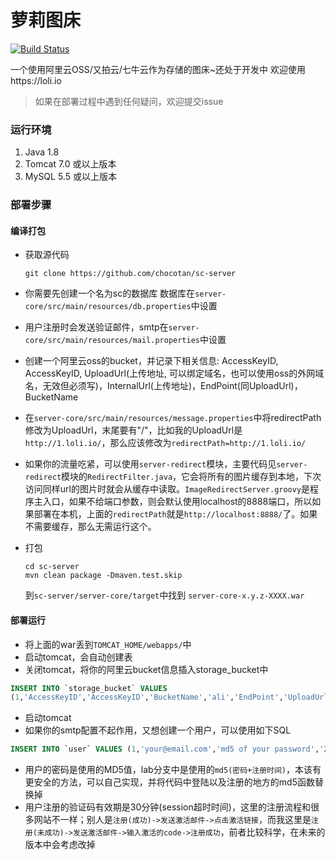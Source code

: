 萝莉图床
=========

[![Build Status](https://drone.io/github.com/chocotan/sc-server/status.png)](https://drone.io/github.com/chocotan/sc-server/latest)

一个使用阿里云OSS/又拍云/七牛云作为存储的图床~还处于开发中
欢迎使用https://loli.io

> 如果在部署过程中遇到任何疑问，欢迎提交issue

### 运行环境
1. Java 1.8
2. Tomcat 7.0 或以上版本
3. MySQL 5.5 或以上版本

### 部署步骤

#### 编译打包

* 获取源代码
  ```
  git clone https://github.com/chocotan/sc-server
  ```
* 你需要先创建一个名为sc的数据库
数据库在```server-core/src/main/resources/db.properties```中设置
* 用户注册时会发送验证邮件，smtp在```server-core/src/main/resources/mail.properties```中设置
* 创建一个阿里云oss的bucket，并记录下相关信息: AccessKeyID, AccessKeyID, UploadUrl(上传地址, 可以绑定域名，也可以使用oss的外网域名，无效但必须写)，InternalUrl(上传地址)，EndPoint(同UploadUrl)，BucketName
* 在```server-core/src/main/resources/message.properties```中将redirectPath修改为UploadUrl，末尾要有"/"，比如我的UploadUrl是```http://1.loli.io/```，那么应该修改为```redirectPath=http://1.loli.io/```
* 如果你的流量吃紧，可以使用`server-redirect`模块，主要代码见`server-redirect`模块的`RedirectFilter.java`，它会将所有的图片缓存到本地，下次访问同样url的图片时就会从缓存中读取。`ImageRedirectServer.groovy`是程序主入口，如果不给端口参数，则会默认使用localhost的8888端口，所以如果部署在本机，上面的`redirectPath`就是`http://localhost:8888/`了。如果不需要缓存，那么无需运行这个。


* 打包 
  ```
  cd sc-server
  mvn clean package -Dmaven.test.skip
  ```
  到```sc-server/server-core/target```中找到 ```server-core-x.y.z-XXXX.war```

#### 部署运行
  * 将上面的war丢到```TOMCAT_HOME/webapps/```中
  * 启动tomcat，会自动创建表
  * 关闭tomcat，将你的阿里云bucket信息插入storage_bucket中

  ```sql
  INSERT INTO `storage_bucket` VALUES 
  (1,'AccessKeyID','AccessKeyID','BucketName','ali','EndPoint','UploadUrl','1','image','InternalUrl');
  ```
  * 启动tomcat
  * 如果你的smtp配置不起作用，又想创建一个用户，可以使用如下SQL

  ```sql
  INSERT INTO `user` VALUES (1,'your@email.com','md5 of your password','2014-04-29 04:20:56');
  ```
  * 用户的密码是使用的MD5值，lab分支中是使用的`md5(密码+注册时间)`，本该有更安全的方法，可以自己实现，并将代码中登陆以及注册的地方的md5函数替换掉
  * 用户注册的验证码有效期是30分钟(session超时时间)，这里的注册流程和很多网站不一样；别人是`注册(成功)->发送激活邮件->点击激活链接`，而我这里是`注册(未成功)->发送激活邮件->输入激活的code->注册成功`，前者比较科学，在未来的版本中会考虑改掉
  
